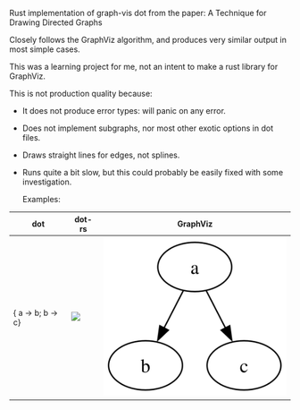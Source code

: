 Rust implementation of graph-vis dot from the paper: A Technique for Drawing Directed Graphs

Closely follows the GraphViz algorithm, and produces very similar output in most simple cases.

This was a learning project for me, not an intent to make a rust library for GraphViz.

This is not production quality because:
* It does not produce error types: will panic on any error.
* Does not implement subgraphs, nor most other exotic options
  in dot files.
* Draws straight lines for edges, not splines.
* Runs quite a bit slow, but this could probably be easily fixed
  with some investigation.
  
  Examples:

dot | dot-rs | GraphViz
--- | --- | --- |
{ a -> b; b -> c} | <img src="dot_examples/basic/generated/dot_rs/a_to_b_and_c.svg"> | <img src="dot_examples/basic/generated/GraphViz/a_to_b_and_c.svg">